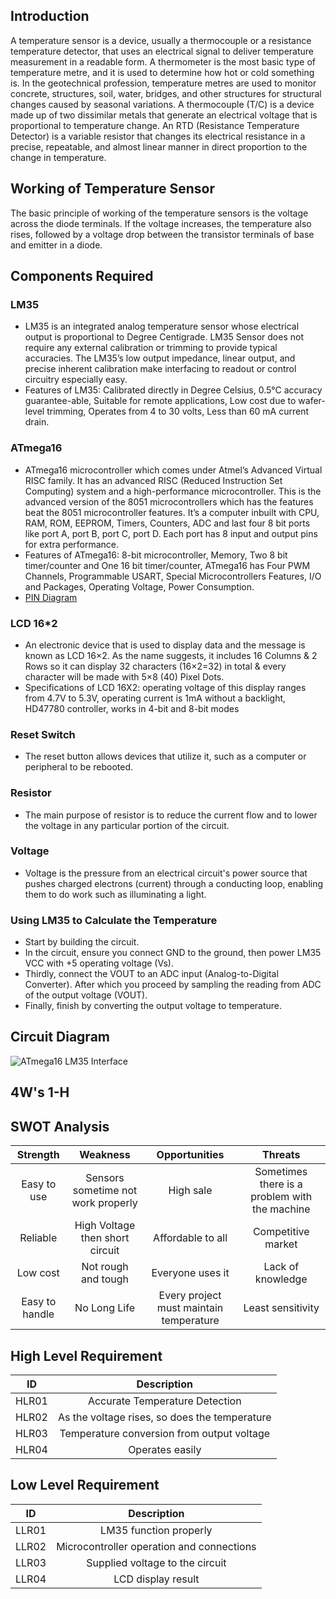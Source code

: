 ## Introduction
A temperature sensor is a device, usually a thermocouple or a resistance temperature detector, that uses an electrical signal to deliver temperature measurement in a readable form. A thermometer is the most basic type of temperature metre, and it is used to determine how hot or cold something is. In the geotechnical profession, temperature metres are used to monitor concrete, structures, soil, water, bridges, and other structures for structural changes caused by seasonal variations. A thermocouple (T/C) is a device made up of two dissimilar metals that generate an electrical voltage that is proportional to temperature change. An RTD (Resistance Temperature Detector) is a variable resistor that changes its electrical resistance in a precise, repeatable, and almost linear manner in direct proportion to the change in temperature.
## Working of Temperature Sensor
The basic principle of working of the temperature sensors is the voltage across the diode terminals. If the voltage increases, the temperature also rises, followed by a voltage drop between the transistor terminals of base and emitter in a diode.
## Components Required
### LM35
-   LM35 is an integrated analog temperature sensor whose electrical output is proportional to Degree Centigrade. LM35 Sensor does not require any external calibration or trimming to provide typical accuracies. The LM35’s low output impedance, linear output, and precise inherent calibration make interfacing to readout or control circuitry especially easy.
-   Features of LM35: Calibrated directly in Degree Celsius, 0.5°C accuracy guarantee-able, Suitable for remote applications, Low cost due to wafer-level trimming, Operates from 4 to 30 volts, Less than 60 mA current drain.
### ATmega16
-   ATmega16 microcontroller which comes under Atmel’s Advanced Virtual RISC family. It has an advanced RISC (Reduced Instruction Set Computing) system and a high-performance microcontroller. This is the advanced version of the 8051 microcontrollers which has the features beat the 8051 microcontroller features. It’s a computer inbuilt with CPU, RAM, ROM, EEPROM, Timers, Counters, ADC and last four 8 bit ports like port A, port B, port C, port D. Each port has 8 input and output pins for extra performance.
-   Features of ATmega16: 8-bit microcontroller, Memory, Two 8 bit timer/counter and One 16 bit timer/counter, ATmega16 has Four PWM Channels, Programmable USART, Special Microcontrollers Features, I/O and Packages, Operating Voltage, Power Consumption.
-   [PIN Diagram](https://user-images.githubusercontent.com/98877997/155838794-f4a17a6f-b8de-4350-853c-3708c8c45e5f.jpg)
### LCD 16*2
-   An electronic device that is used to display data and the message is known as LCD 16×2. As the name suggests, it includes 16 Columns & 2 Rows so it can display 32 characters (16×2=32) in total & every character will be made with 5×8 (40) Pixel Dots.
-   Specifications of LCD 16X2: operating voltage of this display ranges from 4.7V to 5.3V, operating current is 1mA without a backlight, HD47780 controller, works in 4-bit and 8-bit modes
### Reset Switch
-   The reset button allows devices that utilize it, such as a computer or peripheral to be rebooted.
### Resistor
-   The main purpose of resistor is to reduce the current flow and to lower the voltage in any particular portion of the circuit.
### Voltage
-   Voltage is the pressure from an electrical circuit's power source that pushes charged electrons (current) through a conducting loop, enabling them to do work such as illuminating a light.
### Using LM35 to Calculate the Temperature
-   Start by building the circuit. 
-   In the circuit, ensure you connect GND to the ground, then power LM35 VCC with +5 operating voltage (Vs). 
-   Thirdly, connect the VOUT to an ADC input (Analog-to-Digital Converter). After which you proceed by sampling the reading from ADC of the output voltage (VOUT). 
-   Finally, finish by converting the output voltage to temperature.   
## Circuit Diagram
![ATmega16 LM35 Interface](https://user-images.githubusercontent.com/98877997/155834375-372f961a-6834-4faa-831c-3699c88823ee.png)
## 4W's 1-H
## SWOT Analysis
|Strength|Weakness|Opportunities|Threats|
|:--:|:--:|:--:|:--:|
|Easy to use|Sensors sometime not work properly|High sale|Sometimes there is a problem with the machine|
|Reliable|High Voltage then short circuit|Affordable to all|Competitive market|
|Low cost|Not rough and tough|Everyone uses it|Lack of knowledge|
|Easy to handle|No Long Life|Every project must maintain temperature|Least sensitivity|
## High Level Requirement
|ID|Description|
|:--:|:--:|
|HLR01|Accurate Temperature Detection|
|HLR02|As the voltage rises, so does the temperature|
|HLR03|Temperature conversion from output voltage|
|HLR04|Operates easily|
## Low Level Requirement
|ID|Description|
|:--:|:--:|
|LLR01|LM35 function properly|
|LLR02| Microcontroller operation and connections|
|LLR03|Supplied voltage to the circuit|
|LLR04|LCD display result|
